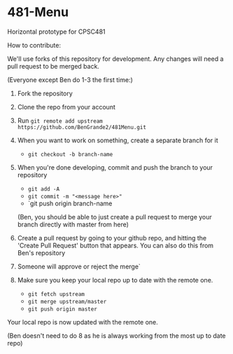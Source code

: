 # 481-Menu

Horizontal prototype for CPSC481

How to contribute:

We'll use forks of this repository for development. Any changes will need a pull request to be merged back.

(Everyone except Ben do 1-3 the first time:)
	
1. Fork the repository
2. Clone the repo from your account
3. Run `git remote add upstream https://github.com/BenGrande2/481Menu.git`
	
	
4. When you want to work on something, create a separate branch for it
    * `git checkout -b branch-name`
5. When you're done developing, commit and push the branch to your repository
    * `git add -A`
	* `git commit -m "<message here>"`
	* `git push origin branch-name
	
	(Ben, you should be able to just create a pull request to merge your branch directly with master from here)
	
6. Create a pull request by going to your github repo, and hitting the 'Create Pull Request' button that appears. You can also do this from Ben's repository
7. Someone will approve or reject the merge`
8. Make sure you keep your local repo up to date with the remote one.
    * `git fetch upstream`
	* `git merge upstream/master`
	* `git push origin master`
		
		
		
Your local repo is now updated with the remote one.

(Ben doesn't need to do 8 as he is always working from the most up to date repo)
